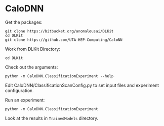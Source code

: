 # CaloDNN

Get the packages:

    git clone https://bitbucket.org/anomalousai/DLKit
    cd DLKit
    git clone https://github.com/UTA-HEP-Computing/CaloNN

Work from DLKit Directory:

    cd DLKit

Check out the arguments:

    python -m CaloDNN.ClassificationExperiment --help

Edit CaloDNN/ClassificationScanConfig.py to set input files and experiment configuration.

Run an experiment:

    python -m CaloDNN.ClassificationExperiment

Look at the results in `TrainedModels` directory.

